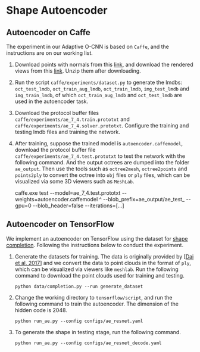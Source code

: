 # Shape Autoencoder

## Autoencoder on Caffe

The experiment in our Adaptive O-CNN is based on `Caffe`, and the 
instructions are on our working list.

1. Download points with normals from this [link](https://cloud.enpc.fr/s/j2ECcKleA1IKNzk), 
  and download the rendered views from this [link](https://cloud.enpc.fr/s/S6TCx1QJzviNHq0). 
  Unzip them after downloading.

2. Run the script `caffe/experiments/dataset.py` to generate the lmdbs: 
   `oct_test_lmdb`, `oct_train_aug_lmdb`, `oct_train_lmdb`, `img_test_lmdb` and 
   `img_train_lmdb`, of which `oct_train_aug_lmdb` and `oct_test_lmdb` are used 
   in the autoencoder task.

3. Download the protocol  buffer files `caffe/experiments/ae_7_4.train.prototxt` 
   and `caffe/experiments/ae_7_4.solver.prototxt`. 
   Configure the training and testing lmdb files and training the network.

4. After training, suppose the trained model is `autoencoder.caffemodel`, 
   download the protocol buffer file `caffe/experiments/ae_7_4.test.prototxt` 
   to test the network with the following command. 
   And the output octrees are dumped into the folder `ae_output`. 
   Then use the tools such as `octree2mesh`, `octree2points` and `points2ply` 
   to convert the octree into `obj` files or `ply` files, which can be visualized
   via some 3D viewers such as `MeshLab`. 

      caffe.exe test --model=ae_7_4.test.prototxt --weights=autoencoder.caffemodel ^
          --blob_prefix=ae_output/ae_test_ --gpu=0 --blob_header=false --iterations=[...]


## Autoencoder on TensorFlow

We implement an autoencoder on TensorFlow using the dataset for [shape completion](completion.md).
Following the instructions below to conduct the experiment.


1. Generate the datasets for training.  The data is originally provided by
   \[[Dai et al. 2017](http://graphics.stanford.edu/projects/cnncomple)\] and we
   convert the data to point clouds in the format of `ply`, which can be
   visualized via viewers like `meshlab`.  Run the following command to download
   the point clouds used for training and testing. 
    ```shell
    python data/completion.py --run generate_dataset
    ```

2. Change the working directory to `tensorflow/script`, and run the following
   command to train the autoencoder. The dimension of the hidden code is 2048.
    ```shell
    python run_ae.py --config configs/ae_resnet.yaml
    ```

3. To generate the shape in testing stage, run the following command.
    ```shell
    python run_ae.py --config configs/ae_resnet_decode.yaml
    ```
